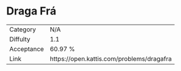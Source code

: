 # Draga Frá

<table>
    <tr>
        <td>Category</td>
        <td>N/A</td>
    </tr>
    <tr>
        <td>Diffulty</td>
        <td>1.1</td>
    </tr>
    <tr>
        <td>Acceptance</td>
        <td>60.97 %</td>
    </tr>
    <tr>
        <td>Link</td>
        <td>https://open.kattis.com/problems/dragafra</td>
    </tr>
</table>